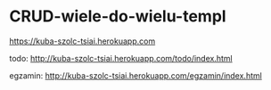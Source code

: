 # CRUD-wiele-do-wielu-templ

https://kuba-szolc-tsiai.herokuapp.com

todo: http://kuba-szolc-tsiai.herokuapp.com/todo/index.html

egzamin: http://kuba-szolc-tsiai.herokuapp.com/egzamin/index.html

